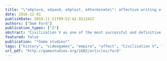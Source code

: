 ```yaml
---
title: "\"eXplore, eXpand, eXploit, eXterminate\": affective writing of postcolonial history and education in textitCivilization V"
date: 2016-12-01
publishDate: 2019-11-21T09:52:42.911242Z
authors: ["Dom Ford"]
publication_types: ["2"]
abstract: "Civilization V as one of the most successful and definitive works of the 4X videogame genre presents a clear narrative of empire-building that, I will argue, is problematic when set against postcolonial theory. With many studies lauding the series for its educational capacities I argue that with an affective turn to the role of the player, the game’s homogenization of narratives of societal progression reinforces a Western-centric notion of history. This co-opts non-colonial societies into imperialism, while in the process silencing their histories. For this study, I will read the game’s goals and mechanics through postcolonial theorists such as Gayatri Chakravorty Spivak and Michel-Rolph Trouillot, and then turn to affect theory to consider what role the player takes in writing this history. To conclude, I will consider what implications this has on the use of 4X games like Civilization V for education and the conception of history in the minds of the players, drawing on other recent scholars who have similarly problematized the series."
featured: false
publication: "*Game studies*"
tags: ["history", "videogames", "empire", "affect", "Civilisation V", "education", "homogeny", "imperialism", "postcolonialism", "technological determinism"]
url_pdf: "http://gamestudies.org/1602/articles/ford"
---
```



